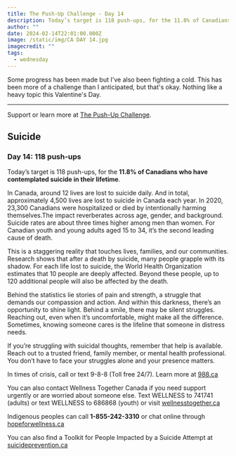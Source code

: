 ```yaml
---
title: The Push-Up Challenge - Day 14
description: Today’s target is 118 push-ups, for the 11.8% of Canadians who have contemplated suicide in their lifetime.
author: ""
date: 2024-02-14T22:01:00.000Z
image: /static/img/CA DAY 14.jpg
imagecredit: ""
tags:
  - wednesday
---
```

Some progress has been made but I've also been fighting a cold. This has been more of a challenge than I anticipated, but that's okay. Nothing like a heavy topic this Valentine's Day.
***
Support or learn more at [The Push-Up Challenge](https://www.thepushupchallenge.ca/fundraiser/peterrandazzo/the-push-up-challenge).


## Suicide
### Day 14: 118 push-ups

Today’s target is 118 push-ups, for the **11.8% of Canadians who have contemplated suicide in their lifetime**.

In Canada, around 12 lives are lost to suicide daily. And in total, approximately 4,500 lives are lost to suicide in Canada each year. In 2020, 23,300 Canadians were hospitalized or died by intentionally harming themselves.The impact reverberates across age, gender, and background. Suicide rates are about three times higher among men than women. For Canadian youth and young adults aged 15 to 34, it’s the second leading cause of death.

This is a staggering reality that touches lives, families, and our communities. Research shows that after a death by suicide, many people grapple with its shadow. For each life lost to suicide, the World Health Organization estimates that 10 people are deeply affected. Beyond these people, up to 120 additional people will also be affected by the death.

Behind the statistics lie stories of pain and strength, a struggle that demands our compassion and action. And within this darkness, there’s an opportunity to shine light. Behind a smile, there may be silent struggles. Reaching out, even when it’s uncomfortable, might make all the difference. Sometimes, knowing someone cares is the lifeline that someone in distress needs.

If you’re struggling with suicidal thoughts, remember that help is available. Reach out to a trusted friend, family member, or mental health professional. You don’t have to face your struggles alone and your presence matters.

In times of crisis, call or text 9-8-8 (Toll free 24/7). Learn more at  [988.ca](https://988.ca/)

You can also contact Wellness Together Canada if you need support urgently or are worried about someone else. Text WELLNESS to 741741 (adults) or text WELLNESS to 686868 (youth) or visit [wellnesstogether.ca](https://www.wellnesstogether.ca/en-ca/crisis) 

Indigenous peoples can call **1-855-242-3310** or chat online through [hopeforwellness.ca](https://www.hopeforwellness.ca) 

You can also find a Toolkit for People Impacted by a Suicide Attempt at [suicideprevention.ca](https://suicideprevention.ca/resource/toolkit-for-people-impactedby-a-suicide-attempt/)
